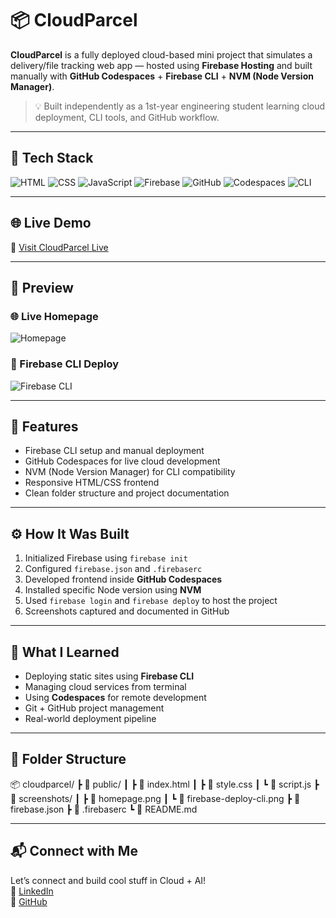 # 📦 CloudParcel

**CloudParcel** is a fully deployed cloud-based mini project that simulates a delivery/file tracking web app — hosted using **Firebase Hosting** and built manually with **GitHub Codespaces** + **Firebase CLI** + **NVM (Node Version Manager)**.

> 💡 Built independently as a 1st-year engineering student learning cloud deployment, CLI tools, and GitHub workflow.

---

## 🚀 Tech Stack

![HTML](https://img.shields.io/badge/-HTML5-orange?style=flat-square&logo=html5)
![CSS](https://img.shields.io/badge/-CSS3-blue?style=flat-square&logo=css3)
![JavaScript](https://img.shields.io/badge/-JavaScript-yellow?style=flat-square&logo=javascript)
![Firebase](https://img.shields.io/badge/-Firebase-orange?style=flat-square&logo=firebase)
![GitHub](https://img.shields.io/badge/-GitHub-black?style=flat-square&logo=github)
![Codespaces](https://img.shields.io/badge/-Codespaces-181717?style=flat-square&logo=visualstudiocode)
![CLI](https://img.shields.io/badge/-CLI-555?style=flat-square)

---

## 🌐 Live Demo

🔗 [Visit CloudParcel Live](https://cloudparcel-c75d7.web.app/)  


---

## 📸 Preview

### 🌐 Live Homepage
![Homepage](./screenshots/homepage.jpg)

### 🔧 Firebase CLI Deploy
![Firebase CLI](./screenshots/firebase-deploy-cli.png)

---

## 🔧 Features

- Firebase CLI setup and manual deployment
- GitHub Codespaces for live cloud development
- NVM (Node Version Manager) for CLI compatibility
- Responsive HTML/CSS frontend
- Clean folder structure and project documentation

---

## ⚙️ How It Was Built

1. Initialized Firebase using `firebase init`
2. Configured `firebase.json` and `.firebaserc`
3. Developed frontend inside **GitHub Codespaces**
4. Installed specific Node version using **NVM**
5. Used `firebase login` and `firebase deploy` to host the project
6. Screenshots captured and documented in GitHub

---

## 🧠 What I Learned

- Deploying static sites using **Firebase CLI**
- Managing cloud services from terminal
- Using **Codespaces** for remote development
- Git + GitHub project management
- Real-world deployment pipeline

---

## 📁 Folder Structure

📦 cloudparcel/
┣ 📁 public/
┃ ┣ 📄 index.html
┃ ┣ 📄 style.css
┃ ┗ 📄 script.js
┣ 📁 screenshots/
┃ ┣ 📄 homepage.png
┃ ┗ 📄 firebase-deploy-cli.png
┣ 📄 firebase.json
┣ 📄 .firebaserc
┗ 📄 README.md



---

## 📬 Connect with Me

Let’s connect and build cool stuff in Cloud + AI!  
🔗 [LinkedIn](https://www.linkedin.com/in/sejal-solanki-212b93367?utm_source=share&utm_campaign=share_via&utm_content=profile&utm_medium=android_app)  
🐙 [GitHub](https://github.com/sejal-codes)

